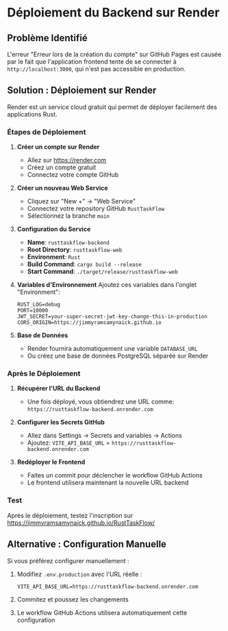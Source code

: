 # Déploiement du Backend sur Render

## Problème Identifié

L'erreur "Erreur lors de la création du compte" sur GitHub Pages est causée par le fait que l'application frontend tente de se connecter à `http://localhost:3000`, qui n'est pas accessible en production.

## Solution : Déploiement sur Render

Render est un service cloud gratuit qui permet de déployer facilement des applications Rust.

### Étapes de Déploiement

1. **Créer un compte sur Render**
   - Allez sur https://render.com
   - Créez un compte gratuit
   - Connectez votre compte GitHub

2. **Créer un nouveau Web Service**
   - Cliquez sur "New +" → "Web Service"
   - Connectez votre repository GitHub `RustTaskFlow`
   - Sélectionnez la branche `main`

3. **Configuration du Service**
   - **Name**: `rusttaskflow-backend`
   - **Root Directory**: `rusttaskflow-web`
   - **Environment**: `Rust`
   - **Build Command**: `cargo build --release`
   - **Start Command**: `./target/release/rusttaskflow-web`

4. **Variables d'Environnement**
   Ajoutez ces variables dans l'onglet "Environment":
   ```
   RUST_LOG=debug
   PORT=10000
   JWT_SECRET=your-super-secret-jwt-key-change-this-in-production
   CORS_ORIGIN=https://jimmyramsamynaick.github.io
   ```

5. **Base de Données**
   - Render fournira automatiquement une variable `DATABASE_URL`
   - Ou créez une base de données PostgreSQL séparée sur Render

### Après le Déploiement

1. **Récupérer l'URL du Backend**
   - Une fois déployé, vous obtiendrez une URL comme: `https://rusttaskflow-backend.onrender.com`

2. **Configurer les Secrets GitHub**
   - Allez dans Settings → Secrets and variables → Actions
   - Ajoutez: `VITE_API_BASE_URL` = `https://rusttaskflow-backend.onrender.com`

3. **Redéployer le Frontend**
   - Faites un commit pour déclencher le workflow GitHub Actions
   - Le frontend utilisera maintenant la nouvelle URL backend

### Test

Après le déploiement, testez l'inscription sur https://jimmyramsamynaick.github.io/RustTaskFlow/

## Alternative : Configuration Manuelle

Si vous préférez configurer manuellement :

1. Modifiez `.env.production` avec l'URL réelle :
   ```
   VITE_API_BASE_URL=https://rusttaskflow-backend.onrender.com
   ```

2. Commitez et poussez les changements

3. Le workflow GitHub Actions utilisera automatiquement cette configuration
